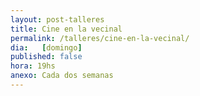 ```yaml
---
layout: post-talleres
title: Cine en la vecinal
permalink: /talleres/cine-en-la-vecinal/
dia:   [domingo]
published: false
hora: 19hs
anexo: Cada dos semanas
---
```

